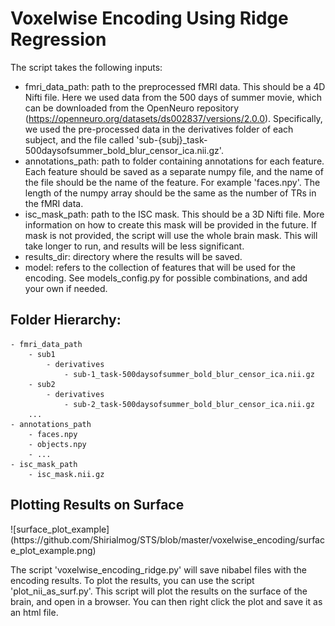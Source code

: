 <h1> Voxelwise Encoding Using Ridge Regression</h1>

The script takes the following inputs:
- fmri_data_path: path to the preprocessed fMRI data. This should be a 4D Nifti file. Here we used data from the 500 days of summer movie, which can be downloaded from the OpenNeuro repository (https://openneuro.org/datasets/ds002837/versions/2.0.0). Specifically, we used the pre-processed data in the derivatives folder of each subject, and the file called 'sub-{subj}_task-500daysofsummer_bold_blur_censor_ica.nii.gz'. 
- annotations_path: path to folder containing annotations for each feature. Each feature should be saved as a separate numpy file, and the name of the file should be the name of the feature. For example 'faces.npy'. The length of the numpy array should be the same as the number of TRs in the fMRI data. 
- isc_mask_path: path to the ISC mask. This should be a 3D Nifti file. More information on how to create this mask will be provided in the future. If mask is not provided, the script will use the whole brain mask. This will take longer to run, and results will be less significant.
- results_dir: directory where the results will be saved.
- model: refers to the collection of features that will be used for the encoding. See models_config.py for possible combinations, and add your own if needed.


<h2> Folder Hierarchy: </h2> 

```
- fmri_data_path
    - sub1
        - derivatives
            - sub-1_task-500daysofsummer_bold_blur_censor_ica.nii.gz
    - sub2
        - derivatives
            - sub-2_task-500daysofsummer_bold_blur_censor_ica.nii.gz
    ...
- annotations_path
    - faces.npy
    - objects.npy
    - ...
- isc_mask_path
    - isc_mask.nii.gz
```

<h2> Plotting Results on Surface </h2>
![surface_plot_example](https://github.com/Shirialmog/STS/blob/master/voxelwise_encoding/surface_plot_example.png)

The script 'voxelwise_encoding_ridge.py' will save nibabel files with the encoding results. To plot the results, you can use the script 'plot_nii_as_surf.py'. This script will plot the results on the surface of the brain, and open in a browser. You can then right click the plot and save it as an html file.



